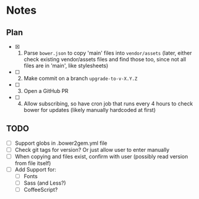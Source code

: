 # Notes

## Plan

- [x] 1. Parse `bower.json` to copy 'main' files into `vendor/assets`
   (later, either check existing vendor/assets files and find those too, since
    not all files are in 'main', like stylesheets)

- [ ] 2. Make commit on a branch `upgrade-to-v-X.Y.Z`

- [ ] 3. Open a GitHub PR

- [ ] 4. Allow subscribing, so have cron job that runs every 4 hours to check bower
   for updates (likely manually hardcoded at first)

## TODO
- [ ] Support globs in .bower2gem.yml file
- [ ] Check git tags for version? Or just allow user to enter manually
- [ ] When copying and files exist, confirm with user (possibly read version from
  file itself)
- [ ] Add Support for:
  - [ ] Fonts
  - [ ] Sass (and Less?)
  - [ ] CoffeeScript?
